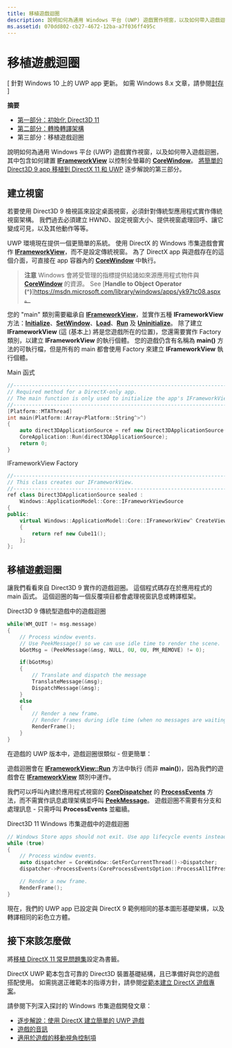 ```yaml
---
title: 移植遊戲迴圈
description: 說明如何為通用 Windows 平台 (UWP) 遊戲實作視窗，以及如何帶入遊戲迴圈，其中包含如何建置 IFrameworkView 以控制全螢幕的 CoreWindow。
ms.assetid: 070dd802-cb27-4672-12ba-a7f036ff495c
---
```


# 移植遊戲迴圈


\[ 針對 Windows 10 上的 UWP app 更新。 如需 Windows 8.x 文章，請參閱[封存](http://go.microsoft.com/fwlink/p/?linkid=619132) \]

**摘要**

-   [第一部分：初始化 Direct3D 11](simple-port-from-direct3d-9-to-11-1-part-1--initializing-direct3d.md)
-   [第二部分：轉換轉譯架構](simple-port-from-direct3d-9-to-11-1-part-2--rendering.md)
-   第三部分：移植遊戲迴圈


說明如何為通用 Windows 平台 (UWP) 遊戲實作視窗，以及如何帶入遊戲迴圈，其中包含如何建置 [**IFrameworkView**](https://msdn.microsoft.com/library/windows/apps/hh700478) 以控制全螢幕的 [**CoreWindow**](https://msdn.microsoft.com/library/windows/apps/br208225)。 [將簡單的 Direct3D 9 app 移植到 DirectX 11 和 UWP](walkthrough--simple-port-from-direct3d-9-to-11-1.md) 逐步解說的第三部分。

## 建立視窗


若要使用 Direct3D 9 檢視區來設定桌面視窗，必須針對傳統型應用程式實作傳統視窗架構。 我們過去必須建立 HWND、設定視窗大小、提供視窗處理回呼、讓它變成可見，以及其他動作等等。

UWP 環境現在提供一個更簡單的系統。 使用 DirectX 的 Windows 市集遊戲會實作 [**IFrameworkView**](https://msdn.microsoft.com/library/windows/apps/hh700478)，而不是設定傳統視窗。 為了 DirectX app 與遊戲存在的這個介面，可直接在 app 容器內的 [**CoreWindow**](https://msdn.microsoft.com/library/windows/apps/br208225) 中執行。

> **注意** Windows 會將受管理的指標提供給諸如來源應用程式物件與 [**CoreWindow**](https://msdn.microsoft.com/library/windows/apps/br208225) 的資源。 See [**Handle to Object Operator (^)**]https://msdn.microsoft.com/library/windows/apps/yk97tc08.aspx。

 

您的 "main" 類別需要繼承自 [**IFrameworkView**](https://msdn.microsoft.com/library/windows/apps/hh700478)，並實作五種 **IFrameworkView** 方法：[**Initialize**](https://msdn.microsoft.com/library/windows/apps/hh700495)、[**SetWindow**](https://msdn.microsoft.com/library/windows/apps/hh700509)、[**Load**](https://msdn.microsoft.com/library/windows/apps/hh700501)、[**Run**](https://msdn.microsoft.com/library/windows/apps/hh700505) 及 [**Uninitialize**](https://msdn.microsoft.com/library/windows/apps/hh700523)。 除了建立 **IFrameworkView** (這 (基本上) 將是您遊戲所在的位置)，您還需要實作 Factory 類別，以建立 **IFrameworkView** 的執行個體。 您的遊戲仍含有名稱為 **main()** 方法的可執行檔，但是所有的 main 都會使用 Factory 來建立 **IFrameworkView** 執行個體。

Main 函式

```cpp
//-----------------------------------------------------------------------------
// Required method for a DirectX-only app.
// The main function is only used to initialize the app's IFrameworkView class.
//-----------------------------------------------------------------------------
[Platform::MTAThread]
int main(Platform::Array<Platform::String^>^)
{
    auto direct3DApplicationSource = ref new Direct3DApplicationSource();
    CoreApplication::Run(direct3DApplicationSource);
    return 0;
}
```

IFrameworkView Factory

```cpp
//-----------------------------------------------------------------------------
// This class creates our IFrameworkView.
//-----------------------------------------------------------------------------
ref class Direct3DApplicationSource sealed : 
    Windows::ApplicationModel::Core::IFrameworkViewSource
{
public:
    virtual Windows::ApplicationModel::Core::IFrameworkView^ CreateView()
    {
        return ref new Cube11();
    };
};
```

## 移植遊戲迴圈


讓我們看看來自 Direct3D 9 實作的遊戲迴圈。 這個程式碼存在於應用程式的 main 函式。 這個迴圈的每一個反覆項目都會處理視窗訊息或轉譯框架。

Direct3D 9 傳統型遊戲中的遊戲迴圈

```cpp
while(WM_QUIT != msg.message)
{
    // Process window events.
    // Use PeekMessage() so we can use idle time to render the scene. 
    bGotMsg = (PeekMessage(&msg, NULL, 0U, 0U, PM_REMOVE) != 0);

    if(bGotMsg)
    {
        // Translate and dispatch the message
        TranslateMessage(&msg);
        DispatchMessage(&msg);
    }
    else
    {
        // Render a new frame.
        // Render frames during idle time (when no messages are waiting).
        RenderFrame();
    }
}
```

在遊戲的 UWP 版本中，遊戲迴圈很類似 - 但更簡單：

遊戲迴圈會在 [**IFrameworkView::Run**](https://msdn.microsoft.com/library/windows/apps/hh700505) 方法中執行 (而非 **main()**)，因為我們的遊戲會在 [**IFrameworkView**](https://msdn.microsoft.com/library/windows/apps/hh700478) 類別中運作。

我們可以呼叫內建於應用程式視窗的 [**CoreDispatcher**](https://msdn.microsoft.com/library/windows/apps/br208211) 的 [**ProcessEvents**](https://msdn.microsoft.com/library/windows/apps/br208215) 方法，而不需實作訊息處理架構並呼叫 [**PeekMessage**](https://msdn.microsoft.com/library/windows/desktop/ms644943)。 遊戲迴圈不需要有分支和處理訊息 - 只需呼叫 **ProcessEvents** 並繼續。

Direct3D 11 Windows 市集遊戲中的遊戲迴圈

```cpp
// Windows Store apps should not exit. Use app lifecycle events instead.
while (true)
{
    // Process window events.
    auto dispatcher = CoreWindow::GetForCurrentThread()->Dispatcher;
    dispatcher->ProcessEvents(CoreProcessEventsOption::ProcessAllIfPresent);

    // Render a new frame.
    RenderFrame();
}
```

現在，我們的 UWP app 已設定與 DirectX 9 範例相同的基本圖形基礎架構，以及轉譯相同的彩色立方體。

## 接下來該怎麼做


將[移植 DirectX 11 常見問題集](directx-porting-faq.md)設定為書籤。

DirectX UWP 範本包含可靠的 Direct3D 裝置基礎結構，且已準備好與您的遊戲搭配使用。 如需挑選正確範本的指導方針，請參閱[從範本建立 DirectX 遊戲專案](user-interface.md)。

請參閱下列深入探討的 Windows 市集遊戲開發文章：

-   [逐步解說：使用 DirectX 建立簡單的 UWP 遊戲](tutorial--create-your-first-metro-style-directx-game.md)
-   [遊戲的音訊](working-with-audio-in-your-directx-game.md)
-   [適用於遊戲的移動視角控制項](tutorial--adding-move-look-controls-to-your-directx-game.md)

 

 






<!--HONumber=Mar16_HO1-->


